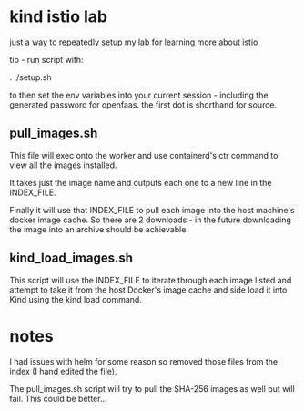# kind istio lab
just a way to repeatedly setup my lab for learning more about istio

tip - run script with:

. ./setup.sh 

to then set the env variables into your current session - including the generated password for openfaas. the first dot is shorthand for source.

## pull_images.sh
This file will exec onto the worker and use containerd's ctr command to view all the images installed. 

It takes just the image name and outputs each one to a new line in the INDEX_FILE.

Finally it will use that INDEX_FILE to pull each image into the host machine's docker image cache. So there are 2 downloads - in the future downloading the image into an archive should be achievable.

## kind_load_images.sh
This script will use the INDEX_FILE to iterate through each image listed and attempt to take it from the host Docker's image cache and side load it into Kind using the kind load command.


# notes
I had issues with helm for some reason so removed those files from the index (I hand edited the file).

The pull_images.sh script will try to pull the SHA-256 images as well but will fail. This could be better...